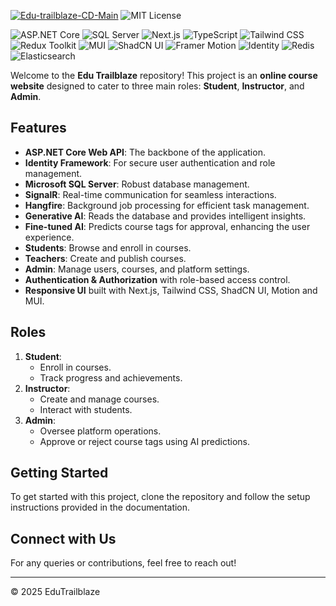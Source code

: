 [![Edu-trailblaze-CD-Main](https://github.com/Edu-Trailbl/Edu-Trailblaze-BE/actions/workflows/main_edu-trailblaze.yml/badge.svg)](https://github.com/Edu-Trailbl/Edu-Trailblaze-BE/actions/workflows/main_edu-trailblaze.yml)
![MIT License](https://img.shields.io/badge/License-MIT-yellow.svg)

![ASP.NET Core](https://img.shields.io/badge/ASP.NET_Core-5C2D91?style=for-the-badge&logo=dot-net&logoColor=white)
![SQL Server](https://img.shields.io/badge/SQL_Server-CC2927?style=for-the-badge&logo=microsoft-sql-server&logoColor=white)
![Next.js](https://img.shields.io/badge/Next.js-000?style=for-the-badge&logo=next.js&logoColor=white)
![TypeScript](https://img.shields.io/badge/TypeScript-3178C6?style=for-the-badge&logo=typescript&logoColor=white)
![Tailwind CSS](https://img.shields.io/badge/TailwindCSS-06B6D4?style=for-the-badge&logo=tailwindcss&logoColor=white)
![Redux Toolkit](https://img.shields.io/badge/Redux%20Toolkit-764ABC?style=for-the-badge&logo=redux&logoColor=white)
![MUI](https://img.shields.io/badge/MUI-007FFF?style=for-the-badge&logo=mui&logoColor=white)
![ShadCN UI](https://img.shields.io/badge/ShadCN_UI-black?style=for-the-badge)
![Framer Motion](https://img.shields.io/badge/Framer_Motion-EF008C?style=for-the-badge&logo=framer&logoColor=white)
![Identity](https://img.shields.io/badge/Identity-0078D4?style=for-the-badge&logo=asp.net&logoColor=white)
![Redis](https://img.shields.io/badge/Redis-DC382D?style=for-the-badge&logo=redis&logoColor=white)
![Elasticsearch](https://img.shields.io/badge/Elasticsearch-005571?style=for-the-badge&logo=elasticsearch&logoColor=white)

Welcome to the **Edu Trailblaze** repository! This project is an **online course website** designed to cater to three main roles: **Student**, **Instructor**, and **Admin**.

## Features
- **ASP.NET Core Web API**: The backbone of the application.
- **Identity Framework**: For secure user authentication and role management.
- **Microsoft SQL Server**: Robust database management.
- **SignalR**: Real-time communication for seamless interactions.
- **Hangfire**: Background job processing for efficient task management.
- **Generative AI**: Reads the database and provides intelligent insights.
- **Fine-tuned AI**: Predicts course tags for approval, enhancing the user experience.
- **Students**: Browse and enroll in courses.  
- **Teachers**: Create and publish courses.  
- **Admin**: Manage users, courses, and platform settings.  
- **Authentication & Authorization** with role-based access control.  
- **Responsive UI** built with Next.js, Tailwind CSS, ShadCN UI, Motion and MUI.  

## Roles
1. **Student**: 
   - Enroll in courses.
   - Track progress and achievements.
2. **Instructor**: 
   - Create and manage courses.
   - Interact with students.
3. **Admin**: 
   - Oversee platform operations.
   - Approve or reject course tags using AI predictions.

## Getting Started
To get started with this project, clone the repository and follow the setup instructions provided in the documentation.

## Connect with Us
For any queries or contributions, feel free to reach out!

---

© 2025 EduTrailblaze